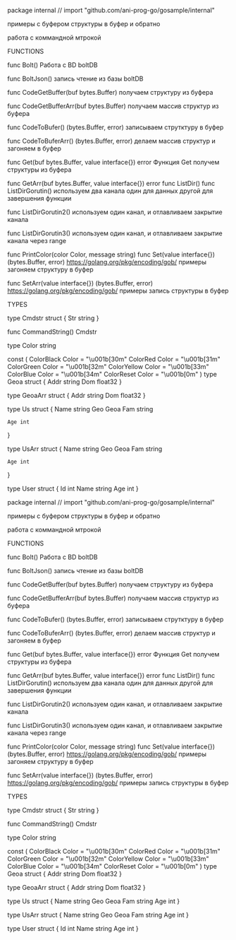package internal // import "github.com/ani-prog-go/gosample/internal"

примеры с буфером структуры в буфер и обратно

работа с коммандной мтрокой

FUNCTIONS

func Bolt()
    Работа с BD boltDB

func BoltJson()
    запись чтение из базы boltDB

func CodeGetBuffer(buf bytes.Buffer)
    получаем структуру из буфера

func CodeGetBufferArr(buf bytes.Buffer)
    получаем массив структур из буфера

func CodeToBufer() (bytes.Buffer, error)
    записываем струтктуру в буфер

func CodeToBuferArr() (bytes.Buffer, error)
    делаем массив структур и загоняем в буфер

func Get(buf bytes.Buffer, value interface{}) error
    Функция Get получем структуры из буфера

func GetArr(buf bytes.Buffer, value interface{}) error
func ListDir()
func ListDirGorutin()
    используем два канала один для данных другой для завершения функции

func ListDirGorutin2()
    используем один канал, и отлавливаем закрытие канала

func ListDirGorutin3()
    используем один канал, и отлавливаем закрытие канала через range

func PrintColor(color Color, message string)
func Set(value interface{}) (bytes.Buffer, error)
    https://golang.org/pkg/encoding/gob/ примеры загоняем структуру в буфер

func SetArr(value interface{}) (bytes.Buffer, error)
    https://golang.org/pkg/encoding/gob/ примеры запись структуры в буфер


TYPES

type Cmdstr struct {
	Str string
}

func CommandString() Cmdstr

type Color string

const (
	ColorBlack  Color = "\u001b[30m"
	ColorRed    Color = "\u001b[31m"
	ColorGreen  Color = "\u001b[32m"
	ColorYellow Color = "\u001b[33m"
	ColorBlue   Color = "\u001b[34m"
	ColorReset  Color = "\u001b[0m"
)
type Geoa struct {
	Addr string
	Dom  float32
}

type GeoaArr struct {
	Addr string
	Dom  float32
}

type Us struct {
	Name string
	Geo  Geoa
	Fam  string

	Age int
}

type UsArr struct {
	Name string
	Geo  Geoa
	Fam  string

	Age int
}

type User struct {
	Id   int
	Name string
	Age  int
}

package internal // import "github.com/ani-prog-go/gosample/internal"

примеры с буфером структуры в буфер и обратно

работа с коммандной мтрокой

FUNCTIONS

func Bolt()
    Работа с BD boltDB

func BoltJson()
    запись чтение из базы boltDB

func CodeGetBuffer(buf bytes.Buffer)
    получаем структуру из буфера

func CodeGetBufferArr(buf bytes.Buffer)
    получаем массив структур из буфера

func CodeToBufer() (bytes.Buffer, error)
    записываем струтктуру в буфер

func CodeToBuferArr() (bytes.Buffer, error)
    делаем массив структур и загоняем в буфер

func Get(buf bytes.Buffer, value interface{}) error
    Функция Get получем структуры из буфера

func GetArr(buf bytes.Buffer, value interface{}) error
func ListDir()
func ListDirGorutin()
    используем два канала один для данных другой для завершения функции

func ListDirGorutin2()
    используем один канал, и отлавливаем закрытие канала

func ListDirGorutin3()
    используем один канал, и отлавливаем закрытие канала через range

func PrintColor(color Color, message string)
func Set(value interface{}) (bytes.Buffer, error)
    https://golang.org/pkg/encoding/gob/ примеры загоняем структуру в буфер

func SetArr(value interface{}) (bytes.Buffer, error)
    https://golang.org/pkg/encoding/gob/ примеры запись структуры в буфер


TYPES

type Cmdstr struct {
	Str string
}

func CommandString() Cmdstr

type Color string

const (
	ColorBlack  Color = "\u001b[30m"
	ColorRed    Color = "\u001b[31m"
	ColorGreen  Color = "\u001b[32m"
	ColorYellow Color = "\u001b[33m"
	ColorBlue   Color = "\u001b[34m"
	ColorReset  Color = "\u001b[0m"
)
type Geoa struct {
	Addr string
	Dom  float32
}

type GeoaArr struct {
	Addr string
	Dom  float32
}

type Us struct {
	Name string
	Geo  Geoa
	Fam  string
	Age  int
}

type UsArr struct {
	Name string
	Geo  Geoa
	Fam  string
	Age  int
}

type User struct {
	Id   int
	Name string
	Age  int
}

